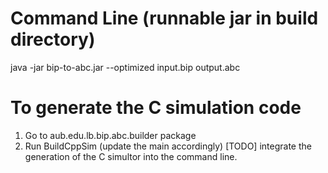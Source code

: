 # Command Line (runnable jar in build directory)
java -jar bip-to-abc.jar --optimized input.bip output.abc

# To generate the C simulation code
1. Go to aub.edu.lb.bip.abc.builder package
2. Run BuildCppSim (update the main accordingly)
[TODO] integrate the generation of the C simultor into the command line. 

